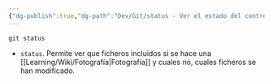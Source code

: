 ```yaml
---
{"dg-publish":true,"dg-path":"Dev/Git/status - Ver el estado del control de versiones en Git.md","permalink":"/dev/git/status-ver-el-estado-del-control-de-versiones-en-git/","created":"2024-03-27T16:18","updated":"2024-03-27T16:57"}
---
```


```shell
git status
```
- `status`. Permite ver que ficheros incluidos si se hace una [[Learning/Wiki/Fotografía\|Fotografía]] y cuales no, cuales ficheros se han modificado.